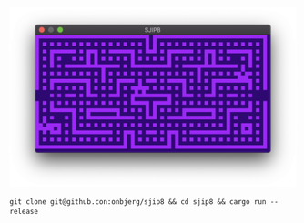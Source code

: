 ![SJIP8](.github/screenshot.png)

``git clone git@github.con:onbjerg/sjip8 && cd sjip8 && cargo run --release``
